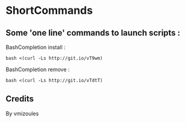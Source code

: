 ShortCommands
=============

Some 'one line' commands to launch scripts :
------------------

BashCompletion install :

    bash <(curl -Ls http://git.io/vT9wm)

BashCompletion remove :

	bash <(curl -Ls http://git.io/vTdtT)


Credits
-------

By vmizoules
